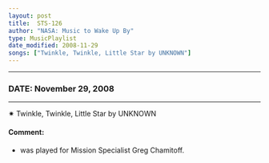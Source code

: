 ```yaml
---
layout: post
title:  STS-126
author: "NASA: Music to Wake Up By"
type: MusicPlaylist
date_modified: 2008-11-29
songs: ["Twinkle, Twinkle, Little Star by UNKNOWN"]
---
```


----
### DATE: November 29, 2008
----
✷ Twinkle, Twinkle, Little Star by UNKNOWN

#### Comment:
* was played for Mission Specialist Greg Chamitoff.



<br/>
<center>
	<a target="_blank"
	   href="https://twitter.com/intent/tweet?hashtags=Space,NASA,Playlist,NASAWakeupCalls,SpaceProgram&text={{ page.author}}, '{{ page.songs.first }}' {{ page.title }}, {{ page.date | date: '%B %d, %Y' }}. {{ site.url }}{{ page.url }} @nasawakeupcalls">
	   <i class="fab fa-twitter" alt="Tweet this page" style="font-size: 1.3em;"></i>
	</a>
	&nbsp; 	<i class="fas fa-user-astronaut" style="font-size: 1.5em;"></i> &nbsp;
    <a type="amzn" search="'Twinkle, Twinkle, Little Star by UNKNOWN'" category="popular music">
        <i class="fab fa-amazon" style="font-size: 1.3em;"></i>
    </a>
</center>
